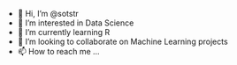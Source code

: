 - 👋 Hi, I’m @sotstr
- 👀 I’m interested in Data Science
- 🌱 I’m currently learning R
- 💞️ I’m looking to collaborate on Machine Learning projects
- 📫 How to reach me ...

<!---
sotstr/sotstr is a ✨ special ✨ repository because its `README.md` (this file) appears on your GitHub profile.
You can click the Preview link to take a look at your changes.
--->

